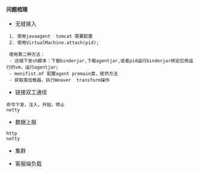 ####  问题梳理

- 无缝接入

```
 1. 使用javaagent  tomcat 需要配置
 2. 使用VirtualMachine.attach(pid);

 使用第二种方法：
 - 远端下发sh脚本：下载binderjar,下载agentjar,或者pid运行binderjar绑定应用运行的vm，运行agentjar;
 - menifist.mf 配置agent premain类，提供方法
 - 获取类加载器，执行Weaver  transform操作
```

- 链接双工通信
```
命令下发，注入，开始，停止
netty
```
- 数据上报
```
http
netty
```
- 集群


- 客服端负载
